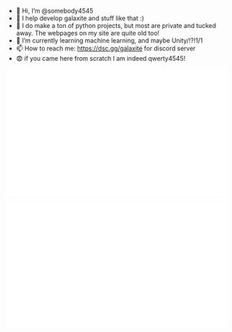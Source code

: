 - 👋 Hi, I’m @somebody4545
- 🙂 I help develop galaxite and stuff like that :)
- 🤨 I do make a ton of python projects, but most are private and tucked away. The webpages on my site are quite old too!
- 🌱 I’m currently learning machine learning, and maybe Unity/!?!1/1
- 📫 How to reach me: https://dsc.gg/galaxite for discord server
- 😨 if you came here from scratch I am indeed qwerty4545!

[![My GitHub Language Stats](https://raw.githubusercontent.com/somebody4545/e/af8bd082d29f93a1889216beb512337ab53c0f26/generated/languages.svg?token=AS37ODVQTCBYNSKV7KJH2FDAX6KIY)]()
[![My GitHub Stats (longer)](https://github.com/somebody4545/e/blob/master/generated/overview.svg)]()
<!---
somebody4545/somebody4545 is a ✨ special ✨ repository because its `README.md` (this file) appears on your GitHub profile.
You can click the Preview link to take a look at your changes.
--->
